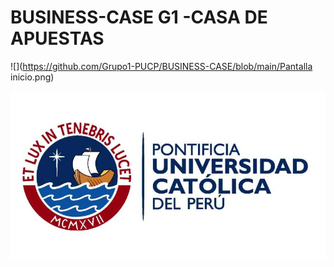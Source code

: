 # BUSINESS-CASE G1 -CASA DE APUESTAS

![](https://github.com/Grupo1-PUCP/BUSINESS-CASE/blob/main/Pantalla inicio.png)

![](https://github.com/Grupo1-PUCP/BUSINESS-CASE/blob/main/PUCP-convenio.jpg)

